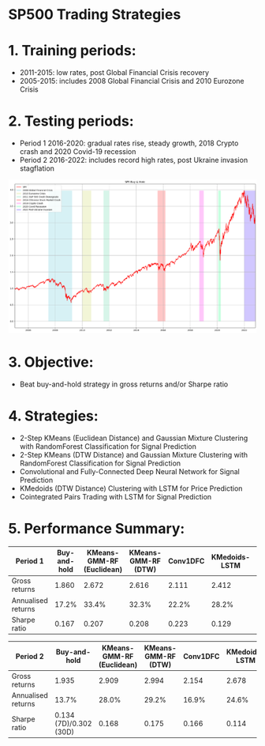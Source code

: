 # SP500 Trading Strategies

# 1. Training periods:
- 2011-2015: low rates, post Global Financial Crisis recovery
- 2005-2015: includes 2008 Global Financial Crisis and 2010 Eurozone Crisis

# 2. Testing periods:
- Period 1 2016-2020: gradual rates rise, steady growth, 2018 Crypto crash and 2020 Covid-19 recession
- Period 2 2016-2022: includes record high rates, post Ukraine invasion stagflation

![alt text](https://github.com/Lzhenghong/Quant-Projects/blob/main/SP500/SP500%20macro%20chart.png)

# 3. Objective:
- Beat buy-and-hold strategy in gross returns and/or Sharpe ratio

# 4. Strategies:
- 2-Step KMeans (Euclidean Distance) and Gaussian Mixture Clustering with RandomForest Classification for Signal Prediction
- 2-Step KMeans (DTW Distance) and Gaussian Mixture Clustering with RandomForest Classification for Signal Prediction
- Convolutional and Fully-Connected Deep Neural Network for Signal Prediction
- KMedoids (DTW Distance) Clustering with LSTM for Price Prediction
- Cointegrated Pairs Trading with LSTM for Signal Prediction

# 5. Performance Summary:

|Period 1|Buy-and-hold|KMeans-GMM-RF (Euclidean)|KMeans-GMM-RF (DTW)|Conv1DFC|KMedoids-LSTM|Cointegration-LSTM|
|---|---|---|---|---|---|---|
|Gross returns|1.860|2.672|2.616|2.111|2.412|4.230|
|Annualised returns|17.2%|33.4%|32.3%|22.2%|28.2%|64.6%|
|Sharpe ratio|0.167|0.207|0.208|0.223|0.129|1.198|

|Period 2|Buy-and-hold|KMeans-GMM-RF (Euclidean)|KMeans-GMM-RF (DTW)|Conv1DFC|KMedoids-LSTM|Cointegration-LSTM|
|---|---|---|---|---|---|---|
|Gross returns|1.935|2.909|2.994|2.154|2.678|8.491|
|Annualised returns|13.7%|28.0%|29.2%|16.9%|24.6%|109.7%|
|Sharpe ratio|0.134 (7D)/0.302 (30D)|0.168|0.175|0.166|0.114|1.224|